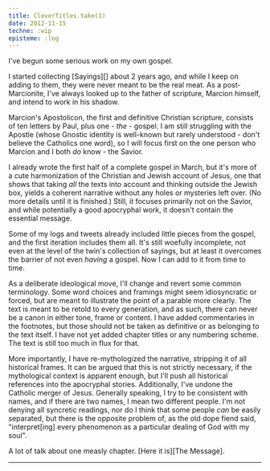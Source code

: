```yaml
---
title: CleverTitles.take(1)
date: 2012-11-15
techne: :wip
episteme: :log
---
```


I've begun some serious work on my own gospel.

I started collecting [Sayings][] about 2 years ago, and while I keep on adding to them, they were never meant to be the real meat. As a post-Marcionite, I've always looked up to the father of scripture, Marcion himself, and intend to work in his shadow.

Marcion's Apostolicon, the first and definitive Christian scripture, consists of ten letters by Paul, plus one - *the* - gospel. I am still struggling with the Apostle (whose Gnostic identity is well-known but rarely understood - don't believe the Catholics one word), so I will focus first on the one person who Marcion and I both *do* know - the Savior.

I already wrote the first half of a complete gospel in March, but it's more of a cute harmonization of the Christian and Jewish account of Jesus, one that shows that taking *all* the texts into account and thinking outside the Jewish box, yields a coherent narrative without any holes or mysteries left over. (No more details until it is finished.) Still, it focuses primarily not on the Savior, and while potentially a good apocryphal work, it doesn't contain the essential message.

Some of my logs and tweets already included little pieces from the gospel, and the first iteration includes them all. It's still woefully incomplete, not even at the level of the twin's collection of sayings, but at least it overcomes the barrier of not even *having* a gospel. Now I can add to it from time to time.

As a deliberate ideological move, I'll change and revert some common terminology. Some word choices and framings might seem idiosyncratic or forced, but are meant to illustrate the point of a parable more clearly. The text is meant to be retold to every generation, and as such, there can never be a canon in either tone, frame or content. I have added commentaries in the footnotes, but those should not be taken as definitive or as belonging to the text itself. I have not yet added chapter titles or any numbering scheme. The text is still too much in flux for that.

More importantly, I have re-mythologized the narrative, stripping it of all historical frames. It can be argued that this is not strictly necessary, if the mythological context is apparent enough, but I'll push all historical references into the apocryphal stories. Additionally, I've undone the Catholic merger of Jesus. Generally speaking, I try to be consistent with names, and if there are two names, I mean two different people. I'm not denying all syncretic readings, nor do I think that some people *can* be easily separated, but there is the opposite problem of, as the old dope fiend said, "interpret[ing] every phenomenon as a particular dealing of God with my soul".

A lot of talk about one measly chapter. [Here it is][The Message].

---

